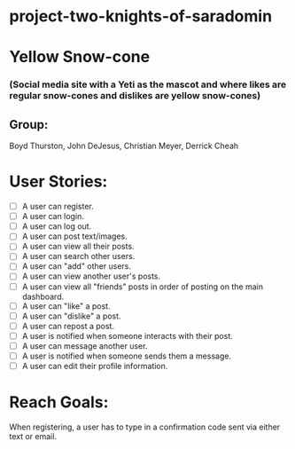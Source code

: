# project-two-knights-of-saradomin


# Yellow Snow-cone 

### (Social media site with a Yeti as the mascot and where likes are regular snow-cones and dislikes are yellow snow-cones)

## Group:
Boyd Thurston, John DeJesus, Christian Meyer, Derrick Cheah

# User Stories:
- [ ] A user can register.
- [ ] A user can login.
- [ ] A user can log out.
- [ ] A user can post text/images.
- [ ] A user can view all their posts.
- [ ] A user can search other users.
- [ ] A user can "add" other users.
- [ ] A user can view another user's posts.
- [ ] A user can view all "friends" posts in order of posting on the main dashboard.
- [ ] A user can "like" a post.
- [ ] A user can "dislike" a post.
- [ ] A user can repost a post.
- [ ] A user is notified when someone interacts with their post.
- [ ] A user can message another user.
- [ ] A user is notified when someone sends them a message.
- [ ] A user can edit their profile information.

# Reach Goals:
When registering, a user has to type in a confirmation code sent via either text or email.

